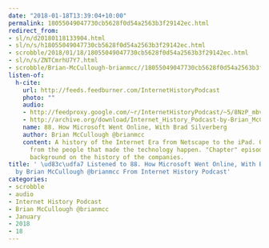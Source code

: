 ```yaml
---
date: "2018-01-18T13:39:04+10:00"
permalink: 18055049047730cb5628f0d54a2563b3f29142ec.html
redirect_from:
- sl/n/d20180118133904.html
- sl/n/s/h18055049047730cb5628f0d54a2563b3f29142ec.html
- scrobble/2018/01/18/18055049047730cb5628f0d54a2563b3f29142ec.html
- sl/n/s/ZNTCmrhU7Y7.html
- scrobble/Brian-McCullough-brianmcc//18055049047730cb5628f0d54a2563b3f29142ec.html
listen-of:
  h-cite:
    url: http://feeds.feedburner.com/InternetHistoryPodcast
    photo: ""
    audio:
    - http://feedproxy.google.com/~r/InternetHistoryPodcast/~5/8NzP_mbvEWA/88._How_Microsoft_Went_Online_With_Brad_Silverberg.mp3
    - http://archive.org/download/Internet_History_Podcast-by-Brian_McCullough/88_How_Microsoft_Went_Online_With_Brad_Silverberg.mp3
    name: 88. How Microsoft Went Online, With Brad Silverberg
    author: Brian McCullough @brianmcc
    content: A history of the Internet Era from Netscape to the iPad. Oral histories
      from the people that made the technology happen. "Chapter" episodes providing
      background on the history of the companies.
title: ' \ud83c\udfa7 Listened to 88. How Microsoft Went Online, With Brad Silverberg
  by Brian McCullough @brianmcc From Internet History Podcast'
categories:
- scrobble
- audio
- Internet History Podcast
- Brian McCullough @brianmcc
- January
- 2018
- 18
---
```

